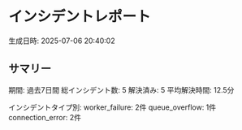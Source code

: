 # インシデントレポート

生成日時: 2025-07-06 20:40:02

## サマリー

期間: 過去7日間
総インシデント数: 5
解決済み: 5
平均解決時間: 12.5分

インシデントタイプ別:
  worker_failure: 2件
  queue_overflow: 1件
  connection_error: 2件
